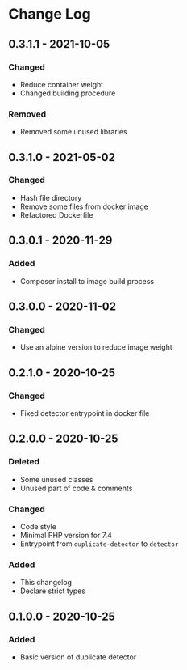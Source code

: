 # Change Log

## 0.3.1.1 - 2021-10-05
### Changed
* Reduce container weight
* Changed building procedure
### Removed
* Removed some unused libraries

## 0.3.1.0 - 2021-05-02
### Changed
* Hash file directory
* Remove some files from docker image
* Refactored Dockerfile

## 0.3.0.1 - 2020-11-29
### Added
* Composer install to image build process

## 0.3.0.0 - 2020-11-02
### Changed
* Use an alpine version to reduce image weight

## 0.2.1.0 - 2020-10-25
### Changed
* Fixed detector entrypoint in docker file

## 0.2.0.0 - 2020-10-25
### Deleted
* Some unused classes
* Unused part of code & comments
### Changed
* Code style
* Minimal PHP version for 7.4
* Entrypoint from `duplicate-detector` to `detector`
### Added
* This changelog
* Declare strict types

## 0.1.0.0 - 2020-10-25
### Added
* Basic version of duplicate detector
